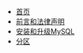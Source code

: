 <!-- docs/_sidebar.md -->
* [首页](/)
* [前言和法律声明](docs/前言和法律声明.md)
* [安装和升级MySQL](docs/ch2/2_安装和升级MySQL.md)
* [分区](docs/ch23/23_分区.md)
